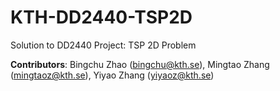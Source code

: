 # KTH-DD2440-TSP2D
 Solution to DD2440 Project: TSP 2D Problem

**Contributors**: Bingchu Zhao ([bingchu@kth.se](mailto:bingchu@kth.se)), Mingtao Zhang ([mingtaoz@kth.se](mailto:mingtaoz@kth.se)), Yiyao Zhang ([yiyaoz@kth.se](mailto:yiyaoz@kth.se))
